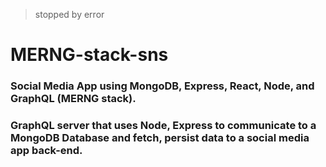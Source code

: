 > stopped by error

# MERNG-stack-sns
### Social Media App using MongoDB, Express, React, Node, and GraphQL (MERNG stack).
### GraphQL server that uses Node, Express to communicate to a MongoDB Database and fetch, persist data to a social media app back-end.
